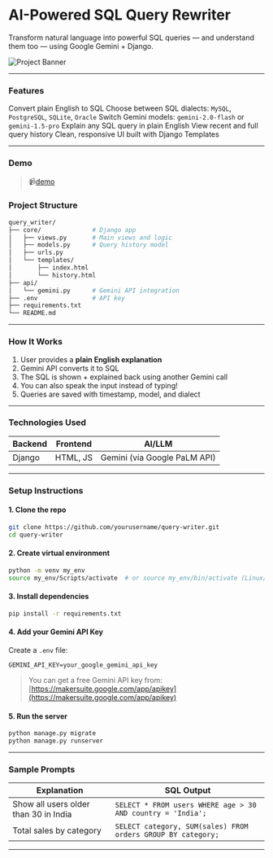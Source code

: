 # AI-Powered SQL Query Rewriter

Transform natural language into powerful SQL queries — and understand them too — using Google Gemini + Django.

![Project Banner](https://img.shields.io/badge/Built%20With-Django%20%7C%20Gemini%20API%20%7C%20JavaScript-blue.svg)

---

###  Features

Convert plain English to SQL
Choose between SQL dialects: `MySQL`, `PostgreSQL`, `SQLite`, `Oracle`
Switch Gemini models: `gemini-2.0-flash` or `gemini-1.5-pro`
Explain any SQL query in plain English
View recent and full query history
Clean, responsive UI built with Django Templates

---

### Demo

> 📹[demo](demo/demo.gif)


### Project Structure

```bash
query_writer/
├── core/              # Django app
│   ├── views.py       # Main views and logic
│   ├── models.py      # Query history model
│   ├── urls.py
│   └── templates/
│       ├── index.html
│       └── history.html
├── api/
│   └── gemini.py      # Gemini API integration
├── .env               # API key
├── requirements.txt
└── README.md
```

---

### How It Works

1. User provides a **plain English explanation**
2. Gemini API converts it to SQL
3. The SQL is shown + explained back using another Gemini call
4. You can also speak the input instead of typing!
5. Queries are saved with timestamp, model, and dialect

---

###  Technologies Used

| Backend | Frontend | AI/LLM                       |
| ------- | -------- | ---------------------------- |
| Django  | HTML, JS | Gemini (via Google PaLM API) |

---

###  Setup Instructions

#### 1. Clone the repo

```bash
git clone https://github.com/yourusername/query-writer.git
cd query-writer
```

#### 2. Create virtual environment

```bash
python -m venv my_env
source my_env/Scripts/activate  # or source my_env/bin/activate (Linux/Mac)
```

#### 3. Install dependencies

```bash
pip install -r requirements.txt
```

#### 4. Add your Gemini API Key

Create a `.env` file:

```
GEMINI_API_KEY=your_google_gemini_api_key
```

> You can get a free Gemini API key from: [https://makersuite.google.com/app/apikey](https://makersuite.google.com/app/apikey)

#### 5. Run the server

```bash
python manage.py migrate
python manage.py runserver
```

---

### Sample Prompts

| Explanation                           | SQL Output                                                   |
| ------------------------------------- | ------------------------------------------------------------ |
| Show all users older than 30 in India | `SELECT * FROM users WHERE age > 30 AND country = 'India';`  |
| Total sales by category               | `SELECT category, SUM(sales) FROM orders GROUP BY category;` |

---



